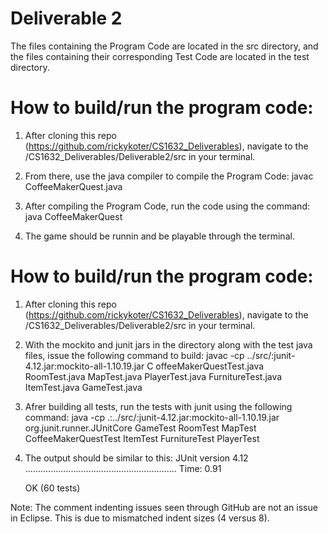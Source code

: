 # Deliverable 2
The files containing the Program Code are located in the src directory, and the files containing their corresponding Test Code are located in the test directory. 

# How to build/run the program code:
1. After cloning this repo (https://github.com/rickykoter/CS1632_Deliverables), navigate to the <pathto git dir>/CS1632_Deliverables/Deliverable2/src in your terminal.

2. From there, use the java compiler to compile the Program Code: 
        javac CoffeeMakerQuest.java

3. After compiling the Program Code, run the code using the command:
        java CoffeeMakerQuest

4. The game should be runnin and be playable through the terminal.

# How to build/run the program code:
1.  After cloning this repo (https://github.com/rickykoter/CS1632_Deliverables), navigate to the <pathto git dir>/CS1632_Deliverables/Deliverable2/src in your terminal.

2.  With the mockito and junit jars in the directory along with the test java files, issue the following command to build:
      javac -cp ../src/:junit-4.12.jar:mockito-all-1.10.19.jar C
offeeMakerQuestTest.java RoomTest.java MapTest.java PlayerTest.java FurnitureTest.java ItemTest.java GameTest.java 

3. Afrer building all tests, run the tests with junit using the following command:
      java -cp .:../src/:junit-4.12.jar:mockito-all-1.10.19.jar org.junit.runner.JUnitCore GameTest RoomTest MapTest CoffeeMakerQuestTest ItemTest FurnitureTest PlayerTest

4. The output should be similar to this:
    JUnit version 4.12
    ............................................................
    Time: 0.91

    OK (60 tests) 

  



Note: The comment indenting issues seen through GitHub are not an issue in Eclipse. This is due to mismatched indent sizes (4 versus 8).
